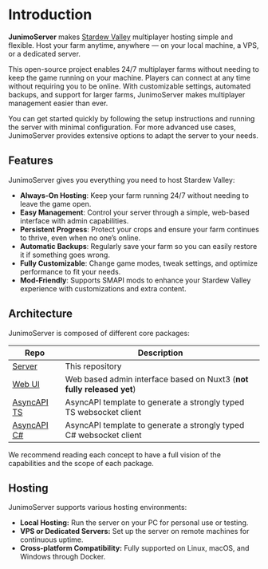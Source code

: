 # Introduction

**JunimoServer** makes [Stardew Valley](https://www.stardewvalley.net/) multiplayer hosting simple and flexible. Host your farm anytime, anywhere — on your local machine, a VPS, or a dedicated server.

This open-source project enables 24/7 multiplayer farms without needing to keep the game running on your machine. Players can connect at any time without requiring you to be online. With customizable settings, automated backups, and support for larger farms, JunimoServer makes multiplayer management easier than ever.

You can get started quickly by following the setup instructions and running the server with minimal configuration. For more advanced use cases, JunimoServer provides extensive options to adapt the server to your needs.

## Features
JunimoServer gives you everything you need to host Stardew Valley:
- **Always-On Hosting**: Keep your farm running 24/7 without needing to leave the game open.
- **Easy Management**: Control your server through a simple, web-based interface with admin capabilities.
- **Persistent Progress**: Protect your crops and ensure your farm continues to thrive, even when no one’s online.
- **Automatic Backups**: Regularly save your farm so you can easily restore it if something goes wrong.
- **Fully Customizable**: Change game modes, tweak settings, and optimize performance to fit your needs.
- **Mod-Friendly**: Supports SMAPI mods to enhance your Stardew Valley experience with customizations and extra content.

## Architecture

JunimoServer is composed of different core packages:

|Repo|Description|
|---|---|
|[Server](https://github.com/stardew-valley-dedicated-server/server)|This repository|
|[Web UI](https://github.com/stardew-valley-dedicated-server/web)|Web based admin interface based on Nuxt3 (**not fully released yet**)|
|[AsyncAPI TS](https://github.com/stardew-valley-dedicated-server/asyncapi-generator-template-ts)|AsyncAPI template to generate a strongly typed TS websocket client|
|[AsyncAPI C#](https://github.com/stardew-valley-dedicated-server/asyncapi-generator-template-cs)|AsyncAPI template to generate a strongly typed C# websocket client|

We recommend reading each concept to have a full vision of the capabilities and the scope of each package.

## Hosting

JunimoServer supports various hosting environments:

- **Local Hosting:** Run the server on your PC for personal use or testing.
- **VPS or Dedicated Servers:** Set up the server on remote machines for continuous uptime.
- **Cross-platform Compatibility:** Fully supported on Linux, macOS, and Windows through Docker.

